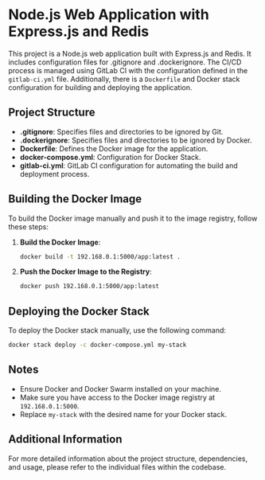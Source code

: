 
# Node.js Web Application with Express.js and Redis

This project is a Node.js web application built with Express.js and Redis. It includes configuration files for .gitignore and .dockerignore. The CI/CD process is managed using GitLab CI with the configuration defined in the `gitlab-ci.yml` file. Additionally, there is a `Dockerfile` and Docker stack configuration for building and deploying the application.

## Project Structure

- **.gitignore**: Specifies files and directories to be ignored by Git.
- **.dockerignore**: Specifies files and directories to be ignored by Docker.
- **Dockerfile**: Defines the Docker image for the application.
- **docker-compose.yml**: Configuration for Docker Stack.
- **gitlab-ci.yml**: GitLab CI configuration for automating the build and deployment process.

## Building the Docker Image

To build the Docker image manually and push it to the image registry, follow these steps:

1. **Build the Docker Image**:
   ```bash
   docker build -t 192.168.0.1:5000/app:latest .
   ```

2. **Push the Docker Image to the Registry**:
   ```bash
   docker push 192.168.0.1:5000/app:latest
   ```

## Deploying the Docker Stack

To deploy the Docker stack manually, use the following command:

   ```bash
   docker stack deploy -c docker-compose.yml my-stack
   ```

## Notes

- Ensure Docker and Docker Swarm installed on your machine.
- Make sure you have access to the Docker image registry at `192.168.0.1:5000`.
- Replace `my-stack` with the desired name for your Docker stack.

## Additional Information

For more detailed information about the project structure, dependencies, and usage, please refer to the individual files within the codebase.


